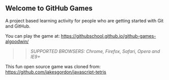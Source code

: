 ## Welcome to GitHub Games

A project based learning activity for people who are getting started with Git and GitHub.

You can play the game at: https://githubschool.github.io/github-games-algoodwin/

>> _*SUPPORTED BROWSERS*: Chrome, Firefox, Safari, Opera and IE9+_

This fun open source game was cloned from: https://github.com/jakesgordon/javascript-tetris
